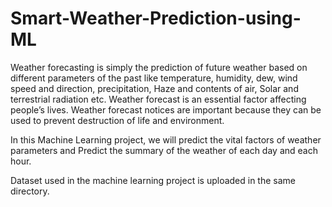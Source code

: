 # Smart-Weather-Prediction-using-ML

Weather forecasting is simply the prediction of future weather based on different parameters of the past like temperature, humidity, dew, wind speed and direction, precipitation, Haze and contents of air, Solar and terrestrial radiation etc. Weather forecast is an essential factor affecting people’s lives. Weather forecast notices are important because they can be used to prevent destruction of life and environment. 

In this Machine Learning project, we will predict the vital factors of weather parameters and Predict the summary of the weather of each day and each hour.


Dataset used in the machine learning project is uploaded in the same directory.
